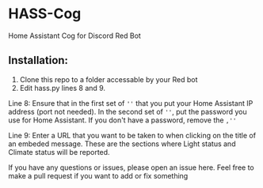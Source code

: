 # HASS-Cog
Home Assistant Cog for Discord Red Bot

## Installation:
1) Clone this repo to a folder accessable by your Red bot
2) Edit hass.py lines 8 and 9.

Line 8: Ensure that in the first set of `''` that you put your Home Assistant IP address (port not needed). In the second set of `''`, put the password you use for Home Assistant. If you don't have a password, remove the `,''`

Line 9: Enter a URL that you want to be taken to when clicking on the title of an embeded message. These are the sections where Light status and Climate status will be reported.

If you have any questions or issues, please open an issue here. Feel free to make a pull request if you want to add or fix something
